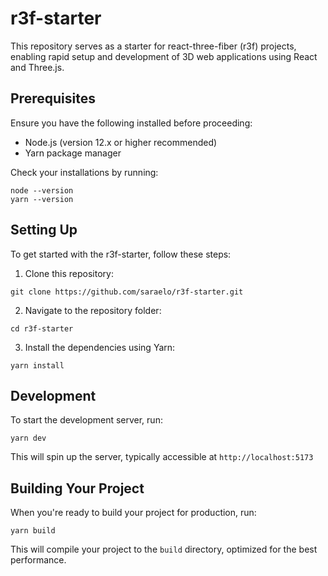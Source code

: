 # r3f-starter

This repository serves as a starter for react-three-fiber (r3f) projects, enabling rapid setup and development of 3D web applications using React and Three.js.

## Prerequisites

Ensure you have the following installed before proceeding:

- Node.js (version 12.x or higher recommended)
- Yarn package manager

Check your installations by running:

```
node --version
yarn --version
```

## Setting Up

To get started with the r3f-starter, follow these steps:

1. Clone this repository:

```
git clone https://github.com/saraelo/r3f-starter.git
```

2. Navigate to the repository folder:

```
cd r3f-starter
```

3. Install the dependencies using Yarn:

```
yarn install
```

## Development

To start the development server, run:

```
yarn dev
```

This will spin up the server, typically accessible at `http://localhost:5173`

## Building Your Project

When you're ready to build your project for production, run:

```
yarn build
```

This will compile your project to the `build` directory, optimized for the best performance.
